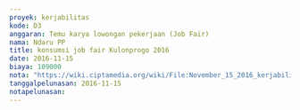 ```yaml
---
proyek: kerjabilitas
kode: D3
anggaran: Temu karya lowongan pekerjaan (Job Fair)
nama: Ndaru PP
title: konsumsi job fair Kulonprogo 2016
date: 2016-11-15
biaya: 109000
nota: "https://wiki.ciptamedia.org/wiki/File:November_15_2016_kerjabilitas_D3_makan_jobfair_kulonprogo_inok327.jpg"
tanggalpelunasan: 2016-11-15
notapelunasan:
---
```

